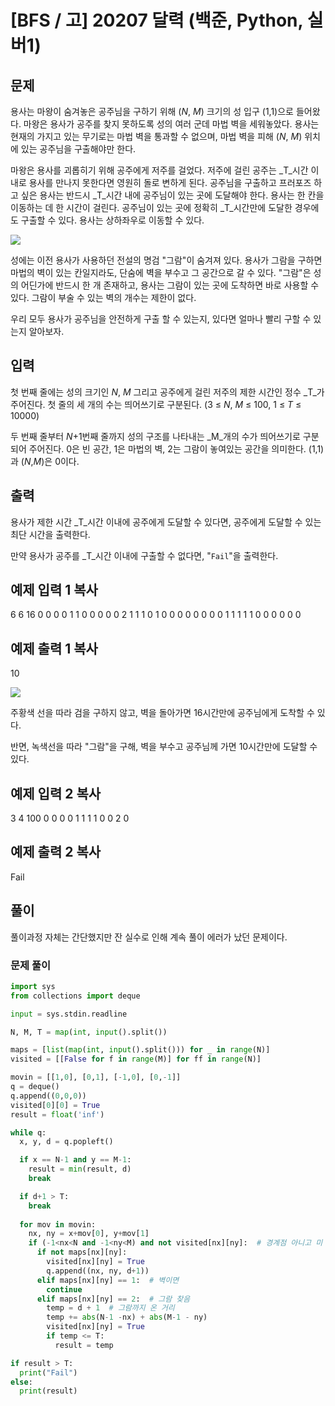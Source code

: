 # [BFS / 고] 20207 달력 (백준, Python, 실버1)

## 문제

용사는 마왕이 숨겨놓은 공주님을 구하기 위해 (_N_,  _M_) 크기의 성 입구 (1,1)으로 들어왔다. 마왕은 용사가 공주를 찾지 못하도록 성의 여러 군데 마법 벽을 세워놓았다. 용사는 현재의 가지고 있는 무기로는 마법 벽을 통과할 수 없으며, 마법 벽을 피해 (_N_,  _M_) 위치에 있는 공주님을 구출해야만 한다.

마왕은 용사를 괴롭히기 위해 공주에게 저주를 걸었다. 저주에 걸린 공주는 _T_시간 이내로 용사를 만나지 못한다면 영원히 돌로 변하게 된다. 공주님을 구출하고 프러포즈 하고 싶은 용사는 반드시  _T_시간 내에 공주님이 있는 곳에 도달해야 한다. 용사는 한 칸을 이동하는 데 한 시간이 걸린다. 공주님이 있는 곳에 정확히  _T_시간만에 도달한 경우에도 구출할 수 있다. 용사는 상하좌우로 이동할 수 있다.

![](https://upload.acmicpc.net/62b6063d-4d01-4836-9793-94ab99f032f2/)

성에는 이전 용사가 사용하던 전설의 명검 "그람"이 숨겨져 있다. 용사가 그람을 구하면 마법의 벽이 있는 칸일지라도, 단숨에 벽을 부수고 그 공간으로 갈 수 있다. "그람"은 성의 어딘가에 반드시 한 개 존재하고, 용사는 그람이 있는 곳에 도착하면 바로 사용할 수 있다. 그람이 부술 수 있는 벽의 개수는 제한이 없다.

우리 모두 용사가 공주님을 안전하게 구출 할 수 있는지, 있다면 얼마나 빨리 구할 수 있는지 알아보자.

## 입력

첫 번째 줄에는 성의 크기인  _N_,  _M_  그리고 공주에게 걸린 저주의 제한 시간인 정수  _T_가 주어진다. 첫 줄의 세 개의 수는 띄어쓰기로 구분된다. (3 ≤  _N_,  _M_ ≤ 100, 1 ≤  _T_  ≤ 10000)

두 번째 줄부터  _N_+1번째 줄까지 성의 구조를 나타내는 _M_개의 수가 띄어쓰기로 구분되어 주어진다. 0은 빈 공간, 1은 마법의 벽, 2는 그람이 놓여있는 공간을 의미한다. (1,1)과 (_N_,_M_)은 0이다.

## 출력

용사가 제한 시간  _T_시간 이내에 공주에게 도달할 수 있다면, 공주에게 도달할 수 있는 최단 시간을 출력한다.

만약 용사가 공주를  _T_시간 이내에 구출할 수 없다면, "`Fail`"을 출력한다.

## 예제 입력 1  복사

6 6 16
0 0 0 0 1 1
0 0 0 0 0 2
1 1 1 0 1 0
0 0 0 0 0 0
0 1 1 1 1 1
0 0 0 0 0 0

## 예제 출력 1  복사

10

![](https://upload.acmicpc.net/6a09042e-acea-410c-8776-bc3498c44cc5/)

주황색 선을 따라 검을 구하지 않고, 벽을 돌아가면 16시간만에 공주님에게 도착할 수 있다.

반면, 녹색선을 따라 "그람"을 구해, 벽을 부수고 공주님께 가면 10시간만에 도달할 수 있다.

## 예제 입력 2  복사

3 4 100
0 0 0 0
1 1 1 1
0 0 2 0

## 예제 출력 2  복사

Fail

## 풀이
풀이과정 자체는 간단했지만 잔 실수로 인해 계속 풀이 에러가 났던 문제이다.


### 문제 풀이
```python
import sys
from collections import deque

input = sys.stdin.readline

N, M, T = map(int, input().split())

maps = [list(map(int, input().split())) for _ in range(N)]
visited = [[False for f in range(M)] for ff in range(N)]

movin = [[1,0], [0,1], [-1,0], [0,-1]]
q = deque()
q.append((0,0,0))
visited[0][0] = True
result = float('inf')

while q:
  x, y, d = q.popleft()

  if x == N-1 and y == M-1:
    result = min(result, d)
    break

  if d+1 > T:
    break
    
  for mov in movin:
    nx, ny = x+mov[0], y+mov[1]
    if (-1<nx<N and -1<ny<M) and not visited[nx][ny]:  # 경계점 아니고 미 방문시
      if not maps[nx][ny]:
        visited[nx][ny] = True
        q.append((nx, ny, d+1))
      elif maps[nx][ny] == 1:  # 벽이면
        continue
      elif maps[nx][ny] == 2:  # 그람 찾음
        temp = d + 1  # 그람까지 온 거리
        temp += abs(N-1 -nx) + abs(M-1 - ny)
        visited[nx][ny] = True
        if temp <= T:
          result = temp

if result > T:
  print("Fail")
else:
  print(result)
```
<!--stackedit_data:
eyJoaXN0b3J5IjpbLTQ3MTEzOTcwNiwtMjUwNDIyODU2XX0=
-->